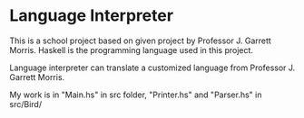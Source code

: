# Language Interpreter

This is a school project based on given project by Professor J. Garrett Morris. Haskell is the programming language used in this project.

Language interpreter can translate a customized language from Professor J. Garrett Morris.

My work is in "Main.hs" in src folder, "Printer.hs" and "Parser.hs" in src/Bird/
